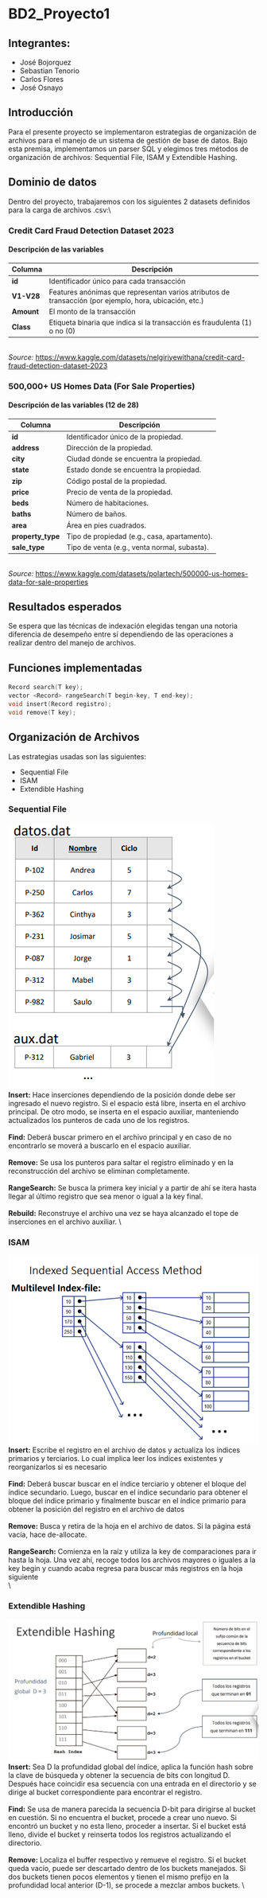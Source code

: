# BD2_Proyecto1
## Integrantes:
- José Bojorquez
- Sebastian Tenorio
- Carlos Flores
- José Osnayo
## Introducción
Para el presente proyecto se implementaron estrategias de organización de archivos para el manejo de un sistema de gestión de base de datos. Bajo esta premisa, implementamos un parser SQL y elegimos tres métodos de organización de archivos: Sequential File, ISAM y Extendible Hashing. 
## Dominio de datos
Dentro del proyecto, trabajaremos con los siguientes 2 datasets definidos para la carga de archivos .csv:\
### Credit Card Fraud Detection Dataset 2023
#### Descripción de las variables 

| **Columna** | **Descripción**                                                                 |
|-------------|---------------------------------------------------------------------------------|
| **id**      | Identificador único para cada transacción                                       |
| **V1-V28**  | Features anónimas que representan varios atributos de transacción (por ejemplo, hora, ubicación, etc.) |
| **Amount**  | El monto de la transacción                                                      |
| **Class**   | Etiqueta binaria que indica si la transacción es fraudulenta (1) o no (0)       |

\
*Source:* https://www.kaggle.com/datasets/nelgiriyewithana/credit-card-fraud-detection-dataset-2023 
### 500,000+ US Homes Data (For Sale Properties) 
#### Descripción de las variables (12 de 28)
| **Columna**      | **Descripción**                                       |
|------------------|-------------------------------------------------------|
| **id**           | Identificador único de la propiedad.                  |
| **address**      | Dirección de la propiedad.                            |
| **city**         | Ciudad donde se encuentra la propiedad.               |
| **state**        | Estado donde se encuentra la propiedad.               |
| **zip**          | Código postal de la propiedad.                        |
| **price**        | Precio de venta de la propiedad.                      |
| **beds**         | Número de habitaciones.                               |
| **baths**        | Número de baños.                                     |
| **area**         | Área en pies cuadrados.                              |
| **property_type**| Tipo de propiedad (e.g., casa, apartamento).         |
| **sale_type**    | Tipo de venta (e.g., venta normal, subasta).         |

\
*Source:* https://www.kaggle.com/datasets/polartech/500000-us-homes-data-for-sale-properties 

## Resultados esperados
Se espera que las técnicas de indexación elegidas tengan una notoria diferencia de desempeño entre sí dependiendo de las operaciones a realizar dentro del manejo de archivos.

## Funciones implementadas
```c++
Record search(T key);
vector <Record> rangeSearch(T begin-key, T end-key);
void insert(Record registro);
void remove(T key);
```
## Organización de Archivos
Las estrategias usadas son las siguientes:
+ Sequential File
+ ISAM
+ Extendible Hashing

### Sequential File
![seqFile](/Imagenes/seqFile.png) \
**Insert:** Hace inserciones dependiendo de la posición donde debe ser ingresado el nuevo registro. Si el espacio está libre, inserta en el archivo principal. De otro modo, se inserta en el espacio auxiliar, manteniendo actualizados los punteros de cada uno de los registros. \
\
**Find:** Deberá buscar primero en el archivo principal y en caso de no encontrarlo se moverá a buscarlo en el espacio auxiliar. \
\
**Remove:** Se usa los punteros para saltar el registro eliminado y en la reconstrucción del archivo se eliminan completamente. \
\
**RangeSearch:** Se busca la primera key inicial y a partir de ahí se itera hasta llegar al último registro que sea menor o igual a la key final. \
\
**Rebuild:** Reconstruye el archivo una vez se haya alcanzado el tope de inserciones en el archivo auxiliar. \

### ISAM
![Isam](/Imagenes/isam.png) \
**Insert:** Escribe el registro en el archivo de datos y actualiza los índices primarios y terciarios. Lo cual implica leer los índices existentes y reorganizarlos si es necesario\
\
**Find:** Deberá buscar buscar en el índice terciario y obtener el bloque del índice secundario. Luego, buscar en el índice secundario para obtener el bloque del índice primario y finalmente buscar en el índice primario para obtener la posición del registro en el archivo de datos \
\
**Remove:** Busca y retira de la hoja en el archivo de datos. Si la página está vacía, hace de-allocate. \
\
**RangeSearch:** Comienza en la raíz y utiliza la key de comparaciones para ir hasta la hoja. Una vez ahí, recoge todos los archivos mayores o iguales a la key begin y cuando acaba regresa para buscar más registros en la hoja siguiente \
\
### Extendible Hashing
![extendibleHashing](/Imagenes/extendibleHashing.png) \
**Insert:** Sea D la profundidad global del índice, aplica la función hash sobre la clave de búsqueda y obtener la secuencia de bits con longitud D. Después hace coincidir esa secuencia con una entrada en el directorio y se dirige al bucket correspondiente para encontrar el registro. \
\
**Find:** Se usa de manera parecida la secuencia D-bit para dirigirse al bucket en cuestión. Si no encuentra el bucket, procede a crear uno nuevo. Si encontró un bucket y no esta lleno, proceder a insertar. Si el bucket está lleno, divide el bucket y reinserta todos los registros actualizando el directorio. \
\
**Remove:** Localiza el buffer respectivo y remueve el registro. Si el bucket queda vacío, puede ser descartado dentro de los buckets manejados. Si dos buckets tienen pocos elementos y tienen el mismo prefijo en la profundidad local anterior (D-1), se procede a mezclar ambos buckets. \
